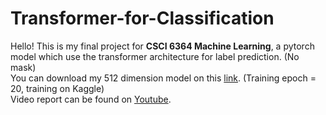 # Transformer-for-Classification
Hello! This is my final project for **CSCI 6364 Machine Learning**, a pytorch model which use the transformer architecture for label prediction. (No mask) \
You can download my 512 dimension model on this [link](https://1drv.ms/u/c/62f776d9cf718fc0/EaykCerrmsdJn7E-yWV8VicBVRCjpYXEGGqV4MYJzile2A?e=3jWtiX). (Training epoch = 20, training on Kaggle) \
Video report can be found on [Youtube](https://youtu.be/i9feDtikQJw).
